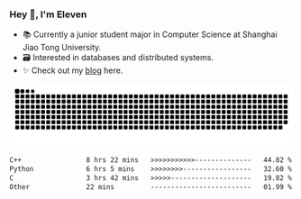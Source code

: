 ### Hey 👋, I'm Eleven

- 📚 Currently a junior student major in Computer Science at Shanghai Jiao Tong University.
- 🗃️ Interested in databases and distributed systems.
- ✨ Check out my [blog](https://blog.eleven.wiki) here.

![github contribution grid snake animation](https://raw.githubusercontent.com/El-even-11/El-even-11/output/github-contribution-grid-snake.svg)

<!--START_SECTION:waka-->

```text
C++                8 hrs 22 mins   >>>>>>>>>>>--------------   44.82 %
Python             6 hrs 5 mins    >>>>>>>>-----------------   32.60 %
C                  3 hrs 42 mins   >>>>>--------------------   19.82 %
Other              22 mins         -------------------------   01.99 %
```

<!--END_SECTION:waka-->
